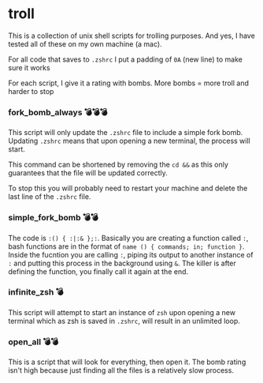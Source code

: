 # troll
This is a collection of unix shell scripts for trolling purposes. And yes, I have tested all of these on my own machine (a mac).

For all code that saves to `.zshrc` I put a padding of `0A` (new line) to make sure it works

For each script, I give it a rating with bombs. More bombs = more troll and harder to stop


### fork_bomb_always 💣💣💣
This script will only update the `.zshrc` file to include a simple fork bomb. Updating `.zshrc` means that upon opening a new terminal, the process will start.

This command can be shortened by removing the `cd &&` as this only guarantees that the file will be updated correctly.

To stop this you will probably need to restart your machine and delete the last line of the `.zshrc` file.


### simple_fork_bomb 💣💣
The code is `:() { :|:& };:`. Basically you are creating a function called `:`, bash functions are in the format of `name () { commands; in; function }`. Inside the fucntion you are calling `:`, piping its output to another instance of `:` and putting this process in the background using `&`. The killer is after defining the function, you finally call it again at the end.


### infinite_zsh 💣
This script will attempt to start an instance of `zsh` upon opening a new terminal which as zsh is saved in `.zshrc`, will result in an unlimited loop.


### open_all 💣💣
This is a script that will look for everything, then open it. The bomb rating isn't high because just finding all the files is a relatively slow process.

